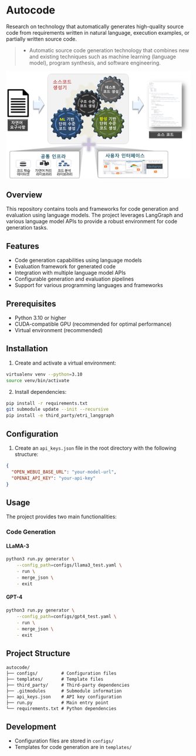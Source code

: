 # Autocode

Research on technology that automatically generates high-quality source code from requirements written in natural language, execution examples, or partially written source code.

>-  Automatic source code generation technology that combines new and existing techniques such as machine learning (language model), program synthesis, and software engineering.

![image](./overview_autocode.png)

## Overview

This repository contains tools and frameworks for code generation and evaluation using language models. The project leverages LangGraph and various language model APIs to provide a robust environment for code generation tasks.

## Features

- Code generation capabilities using language models
- Evaluation framework for generated code
- Integration with multiple language model APIs
- Configurable generation and evaluation pipelines
- Support for various programming languages and frameworks

## Prerequisites

- Python 3.10 or higher
- CUDA-compatible GPU (recommended for optimal performance)
- Virtual environment (recommended)

## Installation

1. Create and activate a virtual environment:
```bash
virtualenv venv --python=3.10
source venv/bin/activate 
```

2. Install dependencies:
```bash
pip install -r requirements.txt
git submodule update --init --recursive
pip install -e third_party/etri_langgraph
```

## Configuration

1. Create an `api_keys.json` file in the root directory with the following structure:
```json
{
  "OPEN_WEBUI_BASE_URL": "your-model-url",
  "OPENAI_API_KEY": "your-api-key"
}
```

## Usage

The project provides two main functionalities:

### Code Generation

#### LLaMA-3
```bash
python3 run.py generator \
    --config_path=configs/llama3_test.yaml \
    - run \
    - merge_json \
    - exit
```

#### GPT-4
```bash
python3 run.py generator \
    --config_path=configs/gpt4_test.yaml \
    - run \
    - merge_json \
    - exit
```

## Project Structure

```
autocode/
├── configs/         # Configuration files
├── templates/       # Template files
├── third_party/     # Third-party dependencies
├── .gitmodules      # Submodule information
├── api_keys.json    # API key configuration
├── run.py           # Main entry point
└── requirements.txt # Python dependencies
```

## Development

- Configuration files are stored in `configs/`
- Templates for code generation are in `templates/`


